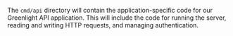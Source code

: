 The `cmd/api` directory will contain the application-specific code for our Greenlight API application. This will include the code for running the server, reading and writing HTTP requests, and managing authentication.
